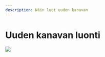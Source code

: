 ```yaml
---
description: Näin luot uuden kanavan
---
```


# Uuden kanavan luonti

![](<../.gitbook/assets/Sidebar – menus - 1 (2).png>)
